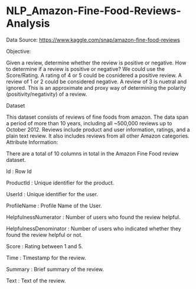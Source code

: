 # NLP_Amazon-Fine-Food-Reviews-Analysis

Data Source: https://www.kaggle.com/snap/amazon-fine-food-reviews

Objective:

Given a review, determine whether the review is positive or negative.
How to determine if a review is positive or negative?
We could use the Score/Rating. A rating of 4 or 5 could be cosnidered a positive review. A review of 1 or 2 could be considered negative. A review of 3 is nuetral and ignored. This is an approximate and proxy way of determining the polarity (positivity/negativity) of a review.

Dataset


This dataset consists of reviews of fine foods from amazon. The data span a period of more than 10 years, including all ~500,000 reviews up to October 2012. Reviews include product and user information, ratings, and a plain text review. It also includes reviews from all other Amazon categories.
Attribute Information:

There are a total of 10 columns in total in the Amazon Fine Food review dataset.

Id : Row Id

ProductId : Unique identifier for the product.

UserId : Unique identifier for the user.

ProfileName : Profile Name of the User.

HelpfulnessNumerator : Number of users who found the review helpful.

HelpfulnessDenominator : Number of users who indicated whether they found the 
review helpful or not.

Score : Rating between 1 and 5.

Time : Timestamp for the review.

Summary : Brief summary of the review.

Text : Text of the review.

